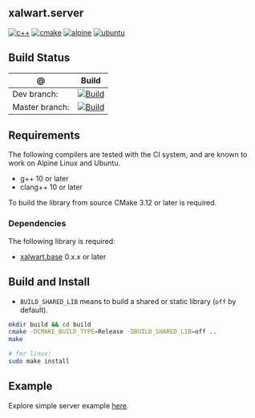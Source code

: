 ## xalwart.server
[![c++](https://img.shields.io/badge/c%2B%2B-20-6c85cf)](https://isocpp.org/)
[![cmake](https://img.shields.io/badge/cmake-%3E=3.12-success)](https://cmake.org/)
[![alpine](https://img.shields.io/badge/Alpine_Linux-0D597F?style=flat&logo=alpine-linux&logoColor=white)](https://alpinelinux.org/)
[![ubuntu](https://img.shields.io/badge/Ubuntu-E95420?style=flat&logo=ubuntu&logoColor=white)](https://ubuntu.com/)

## Build Status
| @ | Build |
|---|---|
| Dev branch: | [![Build](https://github.com/YuriyLisovskiy/xalwart.server/actions/workflows/build.yml/badge.svg?branch=dev)](https://github.com/YuriyLisovskiy/xalwart.server/actions/workflows/build.yml?query=branch%3Adev) |
| Master branch: | [![Build](https://github.com/YuriyLisovskiy/xalwart.server/actions/workflows/build.yml/badge.svg?branch=master)](https://github.com/YuriyLisovskiy/xalwart.server/actions/workflows/build.yml?query=branch%3Amaster) |

## Requirements
The following compilers are tested with the CI system, and are known to work
on Alpine Linux and Ubuntu.
* g++ 10 or later
* clang++ 10 or later

To build the library from source CMake 3.12 or later is required.

### Dependencies
The following library is required:
- [xalwart.base](https://github.com/YuriyLisovskiy/xalwart.base) 0.x.x or later

## Build and Install
* `BUILD_SHARED_LIB` means to build a shared or static library (`off` by default).
```bash
mkdir build && cd build
cmake -DCMAKE_BUILD_TYPE=Release -DBUILD_SHARED_LIB=off ..
make

# for linux:
sudo make install
```

## Example
Explore simple server example [here](example).
